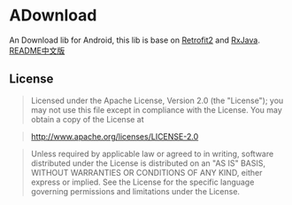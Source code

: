 # ADownload
An Download lib for Android, this lib is base on [Retrofit2](http://square.github.io/retrofit/) and [RxJava](https://github.com/ReactiveX/RxJava).<br>
[README中文版](README_CN.md)

## License
> Licensed under the Apache License, Version 2.0 (the "License");
you may not use this file except in compliance with the License.
You may obtain a copy of the License at

  > http://www.apache.org/licenses/LICENSE-2.0

> Unless required by applicable law or agreed to in writing, software
distributed under the License is distributed on an "AS IS" BASIS,
WITHOUT WARRANTIES OR CONDITIONS OF ANY KIND, either express or implied.
See the License for the specific language governing permissions and
limitations under the License.



